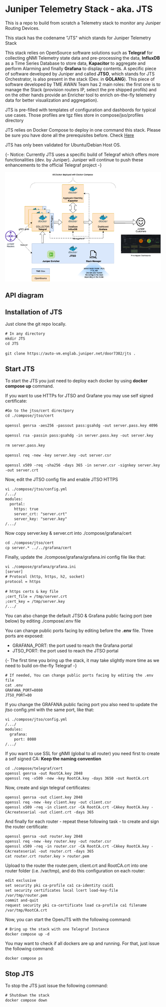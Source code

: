 # Juniper Telemetry Stack - aka. JTS
This is a repo to build from scratch a Telemetry stack to monitor any Juniper Routing Devices. 

This stack has the codename "JTS" which stands for Juniper Telemetry Stack 

This stack relies on OpenSource software solutions such as **Telegraf** for collecting gNMI Telemetry state data and pre-processing the data, **InfluxDB** as a Time Series Database to store data, **Kapacitor** to aggregate and perform Alarming and finally **Grafana** to display contents. A specific piece of software developed by Juniper and called **JTSO**, which stands for JTS Orchestrator, is also present in the stack (Dev. in **GOLANG**). This piece of software developed by TME AWAN Team has 2 main roles: the first one is to manage the Stack (provision routers IP, select the pre shipped profils) and on the other hands provide an Enricher tool to enrich on-the-fly telemetry data for better visualization and aggregation).  

JTS is pre-filled with templates of configuration and dashbords for typical use cases. Those profiles are tgz files store in compose/jso/profiles directory 

JTS relies on Docker Compose to deploy in one command this stack. Please be sure you have done all the prerequisites before. Check [Here](./setup.md)

JTS has only been validated for Ubuntu/Debian Host OS. 

{- Notice: Currently JTS uses a specific build of Telegraf which offers more functionalities (dev. by Juniper). Juniper will continue to push these enhancements to the official Telegraf project -}

![jts.png](./img/JTS.png)

## API diagram

## Installation of JTS

Just clone the git repo locally. 

```shell
# In any directory 
mkdir JTS
cd JTS

git clone https://auto-vm.englab.juniper.net/door7302/jts .
```

## Start JTS 

To start the JTS you just need to deploy each docker by using **docker compose up** command. 

If you want to use HTTPs for JTSO and Grafane you may use self signed certificate:

```shell
#Go to the jtso/cert directpory 
cd ./compose/jtso/cert 

openssl genrsa -aes256 -passout pass:gsahdg -out server.pass.key 4096

openssl rsa -passin pass:gsahdg -in server.pass.key -out server.key

rm server.pass.key

openssl req -new -key server.key -out server.csr

openssl x509 -req -sha256 -days 365 -in server.csr -signkey server.key -out server.crt
```

Now, edit the JTSO config file and enable JTSO HTTPS 

```shell
vi ./compose/jtso/config.yml
/.../
modules:
  portal:
    https: true
    server_crt: "server.crt"
    server_key: "server.key"
/.../
```

Now copy server.key & server.crt into ./compose/grafana/cert 

```shell
cd ./compose/jtso/cert 
cp server.* ../../grafana/cert
```
Finally, update the ./compose/grafana/grafana.ini config file like that:

```shell
vi ./compose/grafana/grafana.ini 
[server]
# Protocol (http, https, h2, socket)
protocol = https

# https certs & key file
;cert_file = /tmp/server.crt
;cert_key = /tmp/server.key
/.../
```
You can also change the default JTSO & Grafana public facing port (see below) by editing ./compose/.env file 

You can change public ports facing by editing before the **.env**  file. Three ports are exposed:
- GRAFANA_PORT: the port used to reach the Grafana portal
- JTSO_PORT: the port used to reach the JTSO portal

{- The first time you bring up the stack, it may take slightly more time as we need to build on-the-fly Telegraf -} 

```shell
# If needed, You can change public ports facing by editing the .env file 
cat .env
GRAFANA_PORT=8080
JTSO_PORT=80
```

If you change the GRAFANA public facing port you also need to update the jtso config.yml with the same port, like that:

```shell
vi ./compose/jtso/config.yml
/.../
modules:
  grafana:
    port: 8080
/.../
```

If you want to use SSL for gNMI (global to all router) you need first to create a self signed CA: **Keep the naming convention**

```shell
cd ./compose/telegraf/cert
openssl genrsa -out RootCA.key 2048
openssl req -x509 -new -key RootCA.key -days 3650 -out RootCA.crt
```

Now, create and sign telegraf certificates:

```shell
openssl genrsa -out client.key 2048 
openssl req -new -key client.key -out client.csr
openssl x509 -req -in client.csr -CA RootCA.crt -CAkey RootCA.key -CAcreateserial -out client.crt -days 365

```

And finally for each router - repeat these following task - to create and sign the router certificate:

```shell
openssl genrsa -out router.key 2048 
openssl req -new -key router.key -out router.csr
openssl x509 -req -in router.csr -CA RootCA.crt -CAkey RootCA.key -CAcreateserial -out router.crt -days 365
cat router.crt router.key > router.pem
```

Upload to the router the router.pem, client.crt and RootCA.crt into one router folder (i.e. /var/tmp), and do this configuration on each router:


```junos
edit exclusive
set security pki ca-profile ca1 ca-identity caid1
set security certificates local lcert load-key-file /var/tmp/router.pem
commit and-quit
request security pki ca-certificate load ca-profile ca1 filename /var/tmp/RootCA.crt
```

Now, you can start the OpenJTS with the following command: 
```shell 
# Bring up the stack with one Telegraf Instance
docker compose up -d  

```

You may want to check if all dockers are up and running. For that, just issue the following command:

```shell
docker compose ps
```

## Stop JTS

To stop the JTS just issue the following command:

```shell
# Shutdown the stack
docker compose down
```




